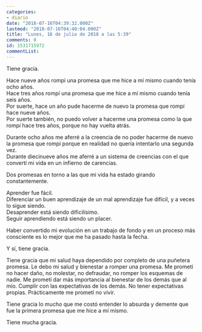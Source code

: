 ```yaml
---
categories:
- diario
date: "2018-07-16T04:39:32.000Z"
lastmod: "2018-07-16T04:40:04.000Z"
title: "Lunes, 16 de julio de 2018 a las 5:39"
comments: 0
id: 1531715972
commentList:
---
```


Tiene gracia.  
  
Hace nueve años rompí una promesa que me hice a mí mismo cuando tenía ocho años.  
Hace tres años rompí una promesa que me hice a mí mismo cuando tenía seis años.  
Por suerte, hace un año pude hacerme de nuevo la promesa que rompí hace nueve años.  
Por suerte también, no puedo volver a hacerme una promesa como la que rompí hace tres años, porque no hay vuelta atrás.  
  
Durante ocho años me aferré a la creencia de no poder hacerme de nuevo la promesa que rompí porque en realidad no quería intentarlo una segunda vez.  
Durante diecinueve años me aferré a un sistema de creencias con el que convertí mi vida en un infierno de carencias.  
  
Dos promesas en torno a las que mi vida ha estado girando constantemente.  
  
Aprender fue fácil.  
Diferenciar un buen aprendizaje de un mal aprendizaje fue difícil, y a veces lo sigue siendo.  
Desaprender está siendo dificilísimo.  
Seguir aprendiendo está siendo un placer.  
  
Haber convertido mi evolución en un trabajo de fondo y en un proceso más consciente es lo mejor que me ha pasado hasta la fecha.  
  
Y sí, tiene gracia.  
  
Tiene gracia que mi salud haya dependido por completo de una puñetera promesa. Le debo mi salud y bienestar a romper una promesa. Me prometí no hacer daño, no molestar, no defraudar, no romper los esquemas de nadie. Me prometí dar más importancia al bienestar de los demás que al mío. Cumplir con las expectativas de los demás. No tener expectativas propias. Prácticamente me prometí no vivir.  
  
Tiene gracia lo mucho que me costó entender lo absurda y demente que fue la primera promesa que me hice a mí mismo.  
  
Tiene mucha gracia.